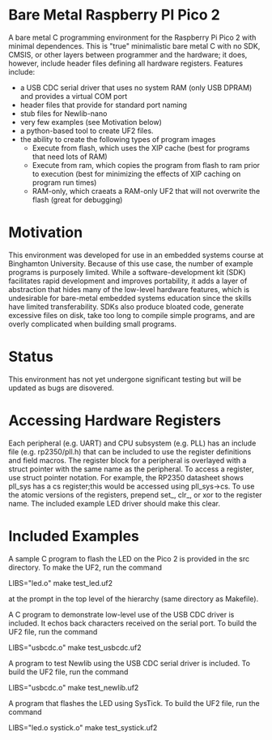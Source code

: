 # Bare Metal Raspberry PI Pico 2
 A bare metal C programming environment for the Raspberry Pi Pico 2 with minimal dependences.  This is "true" minimalistic bare metal C with no SDK, CMSIS, or other layers between programmer and the hardware; it does, however, include header files defining all hardware registers.  Features include: 
- a USB CDC serial driver that uses no system RAM (only USB DPRAM) and provides a virtual COM port
- header files that provide for standard port naming
- stub files for Newlib-nano
- very few examples (see Motivation below)  
- a python-based tool to create UF2 files.
- the ability to create the following types of program images
    - Execute from flash, which uses the XIP cache (best for programs that need lots of RAM)
    - Execute from ram, which copies the program from flash to ram prior to execution (best for minimizing the effects of XIP caching on program run times)
    - RAM-only, which craeats a RAM-only UF2 that will not overwrite the flash (great for debugging)

# Motivation
  This environment was developed for use in an embedded systems course at Binghamton University.  Because of this use case, the number of example programs is purposely limited.  While a software-development kit (SDK) facilitates rapid development and improves portability, it adds a layer of abstraction that hides many of the low-level hardware features, which is undesirable for bare-metal embedded systems education since the skills have limited transferability.  SDKs also produce bloated code, generate excessive files on disk, take too long to compile simple programs, and are overly complicated when building small programs. 

# Status
This environment has not yet undergone significant testing but will be updated as bugs are disovered.
 
# Accessing Hardware Registers
Each peripheral (e.g. UART) and CPU subsystem (e.g. PLL) has an include file (e.g. rp2350/pll.h) that can be included to use the register definitions and field macros.  The register block for a peripheral is overlayed with a struct pointer with the same name as the peripheral.  To access a register, use struct pointer notation. For example, the RP2350 datasheet shows pll_sys has a cs register;this would be accessed using pll_sys->cs.  To use the atomic versions of the registers, prepend set_, clr_, or xor to the register name.  The included example LED driver should make this clear.

# Included Examples
 A sample C program to flash the LED on the Pico 2 is provided in the src directory.  To make the UF2, run the command 

LIBS="led.o" make test_led.uf2

at the prompt in the top level of the hierarchy (same directory as Makefile).

A C program to demonstrate low-level use of the USB CDC driver is included.  It echos back characters received on the serial port.  To build the UF2 file, run the command

LIBS="usbcdc.o" make test_usbcdc.uf2

A program to test Newlib using the USB CDC serial driver is included.  To build the UF2 file, run the command

LIBS="usbcdc.o" make test_newlib.uf2 

A program that flashes the LED using SysTick.  To build the UF2 file, run the command

LIBS="led.o systick.o" make test_systick.uf2
